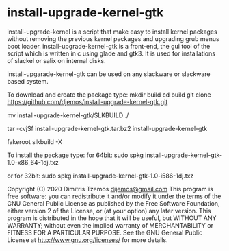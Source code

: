 # install-upgrade-kernel-gtk
install-upgrade-kernel is a script that make easy to install kernel packages 
without removing the previous kernel packages and 
upgrading grub menus boot loader.
install-upgrade-kernel-gtk is a front-end, the gui tool of the script 
which is written in c using glade and gtk3.
It is used for installations of slackel or salix on internal disks.

install-upgarade-kernel-gtk can be used on any slackware or slackware based
system. 

To download and create the package type:
mkdir build
cd build
git clone https://github.com/djemos/install-upgrade-kernel-gtk.git

mv install-upgrade-kernel-gtk/SLKBUILD ./

tar -cvjSf install-upgrade-kernel-gtk.tar.bz2 install-upgrade-kernel-gtk

fakeroot slkbuild -X

To install the package type: 
for 64bit:
sudo spkg install-upgrade-kernel-gtk-1.0-x86_64-1dj.txz   

or for 32bit:
sudo spkg install-upgrade-kernel-gtk-1.0-i586-1dj.txz  


Copyright (C) 2020 Dimitris Tzemos <dijemos@gmail.com>
This program is free software: you can redistribute it and/or modify it under the terms 
of the GNU General Public License as published by the Free Software Foundation, 
either version 2 of the License, or (at your option) any later version.
This program is distributed in the hope that it will be useful, 
but WITHOUT ANY WARRANTY; without even the implied warranty 
of MERCHANTABILITY or FITNESS FOR A PARTICULAR PURPOSE.
See the GNU General Public License at <http://www.gnu.org/licenses/> for more details.
